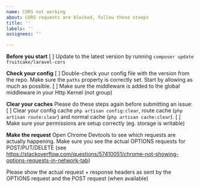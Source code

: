 ```yaml
---
name: CORS not working
about: CORS requests are blocked, follow these steeps
title: ''
labels: ''
assignees: ''

---
```


**Before you start**
[ ] Update to the latest version by running `composer update fruitcake/laravel-cors`

**Check your config**
[ ]  Double-check your config file with the version from the repo. Make sure the `paths` property is correctly set. Start by allowing as much as possible.
[ ]  Make sure the middleware is added to the global middleware in your Http Kernel (not group)

**Clear your caches**
Please do these steps again before submitting an issue:
[ ]  Clear your config cache `php artisan config:clear`, route cache (`php artisan route:clear`) and normal cache (`php artisan cache:clear`).
[ ]  Make sure your permissions are setup correctly (eg. storage is writable)

**Make the request**
Open Chrome Devtools to see which requests are actually happening. Make sure you see the actual OPTIONS requests for POST/PUT/DELETE (see https://stackoverflow.com/questions/57410051/chrome-not-showing-options-requests-in-network-tab)

Please show the actual request + response headers as sent by the OPTIONS request and the POST request (when available)
